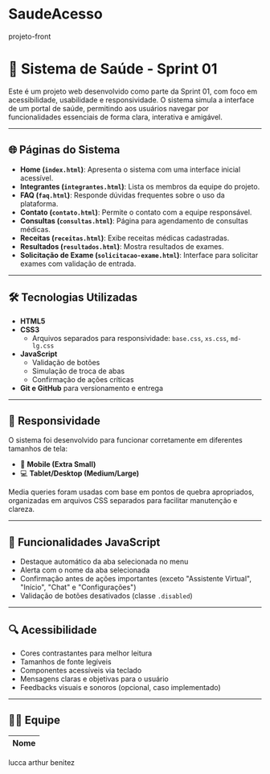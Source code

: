 # SaudeAcesso
projeto-front
# 🏥 Sistema de Saúde - Sprint 01

Este é um projeto web desenvolvido como parte da Sprint 01, com foco em acessibilidade, usabilidade e responsividade. O sistema simula a interface de um portal de saúde, permitindo aos usuários navegar por funcionalidades essenciais de forma clara, interativa e amigável.

---

## 🌐 Páginas do Sistema

- **Home (`index.html`)**: Apresenta o sistema com uma interface inicial acessível.
- **Integrantes (`integrantes.html`)**: Lista os membros da equipe do projeto.
- **FAQ (`faq.html`)**: Responde dúvidas frequentes sobre o uso da plataforma.
- **Contato (`contato.html`)**: Permite o contato com a equipe responsável.
- **Consultas (`consultas.html`)**: Página para agendamento de consultas médicas.
- **Receitas (`receitas.html`)**: Exibe receitas médicas cadastradas.
- **Resultados (`resultados.html`)**: Mostra resultados de exames.
- **Solicitação de Exame (`solicitacao-exame.html`)**: Interface para solicitar exames com validação de entrada.

---

## 🛠️ Tecnologias Utilizadas

- **HTML5**
- **CSS3**
  - Arquivos separados para responsividade: `base.css`, `xs.css`, `md-lg.css`
- **JavaScript**
  - Validação de botões
  - Simulação de troca de abas
  - Confirmação de ações críticas
- **Git e GitHub** para versionamento e entrega

---

## 📱 Responsividade

O sistema foi desenvolvido para funcionar corretamente em diferentes tamanhos de tela:
- 📱 **Mobile (Extra Small)**
- 💻 **Tablet/Desktop (Medium/Large)**

Media queries foram usadas com base em pontos de quebra apropriados, organizadas em arquivos CSS separados para facilitar manutenção e clareza.

---

## 🧩 Funcionalidades JavaScript

- Destaque automático da aba selecionada no menu
- Alerta com o nome da aba selecionada
- Confirmação antes de ações importantes (exceto "Assistente Virtual", "Início", "Chat" e "Configurações")
- Validação de botões desativados (classe `.disabled`)

---

## 🔍 Acessibilidade

- Cores contrastantes para melhor leitura
- Tamanhos de fonte legíveis
- Componentes acessíveis via teclado
- Mensagens claras e objetivas para o usuário
- Feedbacks visuais e sonoros (opcional, caso implementado)

---

## 🧑‍💻 Equipe

| Nome | 
|------|
lucca 
arthur 
benitez





